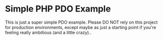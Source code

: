 # Simple PHP PDO Example
This is just a super simple PDO example. Please DO NOT rely on this project for production environments, except maybe as just a starting point if you're feeling really ambitious (and a little crazy)..
